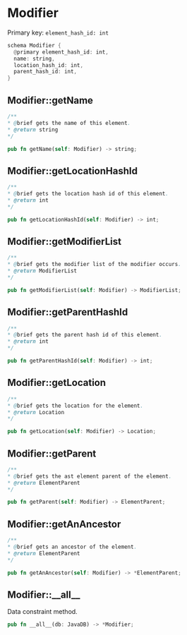# Modifier

Primary key: `element_hash_id: int`

```rust
schema Modifier {
  @primary element_hash_id: int,
  name: string,
  location_hash_id: int,
  parent_hash_id: int,
}
```
## Modifier::getName

```java
/**
* @brief gets the name of this element.
* @return string
*/
```
```rust
pub fn getName(self: Modifier) -> string;
```
## Modifier::getLocationHashId

```java
/**
* @brief gets the location hash id of this element.
* @return int
*/
```
```rust
pub fn getLocationHashId(self: Modifier) -> int;
```
## Modifier::getModifierList

```java
/**
* @brief gets the modifier list of the modifier occurs.
* @return ModifierList 
*/
```
```rust
pub fn getModifierList(self: Modifier) -> ModifierList;
```
## Modifier::getParentHashId

```java
/**
* @brief gets the parent hash id of this element.
* @return int
*/
```
```rust
pub fn getParentHashId(self: Modifier) -> int;
```
## Modifier::getLocation

```java
/**
* @brief gets the location for the element.
* @return Location
*/
```
```rust
pub fn getLocation(self: Modifier) -> Location;
```
## Modifier::getParent

```java
/**
* @brief gets the ast element parent of the element.
* @return ElementParent 
*/
```
```rust
pub fn getParent(self: Modifier) -> ElementParent;
```
## Modifier::getAnAncestor

```java
/**
* @brief gets an ancestor of the element.
* @return ElementParent 
*/
```
```rust
pub fn getAnAncestor(self: Modifier) -> *ElementParent;
```
## Modifier::\_\_all\_\_

Data constraint method.

```rust
pub fn __all__(db: JavaDB) -> *Modifier;
```
